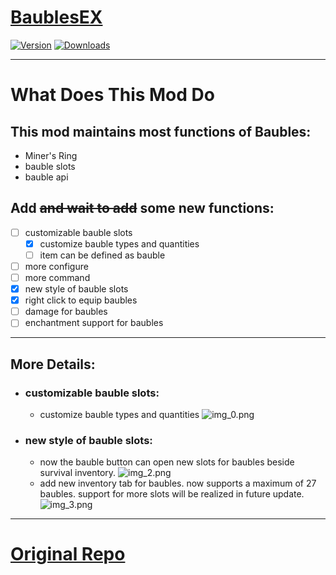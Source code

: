 # [BaublesEX](https://www.curseforge.com/minecraft/mc-mods/baublesex)

[![Version](https://cf.way2muchnoise.eu/versions/For%20MC_baublesex_all.svg)](https://www.curseforge.com/minecraft/mc-mods/baublesex)
[![Downloads](https://cf.way2muchnoise.eu/full_baublesex_downloads.svg)](https://www.curseforge.com/minecraft/mc-mods/baublesex)

---

# What Does This Mod Do

## This mod maintains most functions of Baubles:
- Miner's Ring
- bauble slots
- bauble api

## Add ~~and wait to add~~ some new functions:
- [ ] customizable bauble slots
  - [x] customize bauble types and quantities
  - [ ] item can be defined as bauble
- [ ] more configure
- [ ] more command
- [x] new style of bauble slots
- [x] right click to equip baubles
- [ ] damage for baubles
- [ ] enchantment support for baubles

---

## More Details:

- ### customizable bauble slots:
  - customize bauble types and quantities ![img_0.png](https://imgur.com/undefined)

- ### new style of bauble slots:
  - now the bauble button can open new slots for baubles beside survival inventory. ![img_2.png](https://imgur.com/tyN637Y)
  - add new inventory tab for baubles. now supports a maximum of 27 baubles. support for more slots will be realized in future update. ![img_3.png](https://imgur.com/fVpMhRW)

---

#  [Original Repo](https://github.com/Azanor/Baubles)